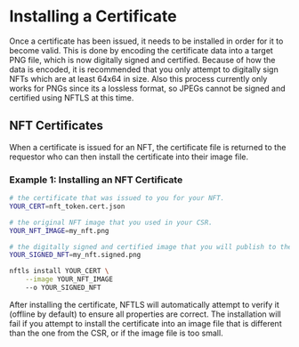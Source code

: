 # Installing a Certificate
Once a certificate has been issued, it needs to be installed in order for it to become valid. This is done by encoding the certificate data into a target PNG file, which is now digitally signed and certified. Because of how the data is encoded, it is recommended that you only attempt to digitally sign NFTs which are at least 64x64 in size. Also this process currently only works for PNGs since its a lossless format, so JPEGs cannot be signed and certified using NFTLS at this time.

## NFT Certificates
When a certificate is issued for an NFT, the certificate file is returned to the requestor who can then install the certificate into their image file.

### Example 1: Installing an NFT Certificate
```bash
# the certificate that was issued to you for your NFT.
YOUR_CERT=nft_token.cert.json

# the original NFT image that you used in your CSR.
YOUR_NFT_IMAGE=my_nft.png

# the digitally signed and certified image that you will publish to the blockchain.
YOUR_SIGNED_NFT=my_nft.signed.png

nftls install YOUR_CERT \
    --image YOUR_NFT_IMAGE
    --o YOUR_SIGNED_NFT
```

After installing the certificate, NFTLS will automatically attempt to verify it (offline by default) to ensure all properties are correct. The installation will fail if you attempt to install the certificate into an image file that is different than the one from the CSR, or if the image file is too small.